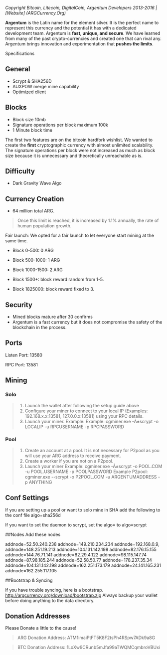 *Copyright Bitcoin, Litecoin, DigitalCoin, Argentum Developers 2013-2016 | [Website] (ARGCurrency.Org)*

**Argentum** is the Latin name for the element silver. It is the perfect name to represent this currency and the potential it has with a dedicated development team. Argentum is **fast, unique, and secure**. We have learned from many of the past crypto-currencies and created one that can rival any. Argentum brings innovation and experimentation that **pushes the limits**.

Specifications

## General
- Scrypt & SHA256D
- AUXPOW merge mine capability
- Optimized client

## Blocks
- Block size 10mb
- Signature operations per block maximum 100k
- 1 Minute block time

The first two features are on the bitcoin hardfork wishlist. We wanted to create the **first** cryptographic currency with almost unlimited scalability. The signature operations per block were not increased as much as block size because it is unnecessary and theoretically unreachable as is.

## Difficulty
- Dark Gravity Wave Algo

## Currency Creation
- 64 million total ARG. 
> Once this limit is reached, it is increased by 1.1% annually, the rate of human population growth.

Fair launch:
We opted for a fair launch to let everyone start mining at the same time.

- Block 0-500: 0 ARG
- Block 500-1000: 1 ARG
- Block 1000-1500: 2 ARG
- Block 1500+: block reward random from 1-5. 

- Block 1825000: block reward fixed to 3.

## Security
- Mined blocks mature after 30 confirms
- Argentum is a fast currency but it does not compromise the safety of the blockchain in the process.

## Ports
Listen Port: 13580

RPC Port: 13581

## Mining

### Solo
> 1. Launch the wallet after following the setup guide above
> 2. Configure your miner to connect to your local IP (Examples: 192.168.x.x:13581, 127.0.0.x:13581) using your RPC details.
> 3. Launch your miner.
>    Example:  Example: cgminer.exe -Ã±scrypt -o LOCALIP -u RPCUSERNAME -p RPCPASSWORD


### Pool
> 1. Create an account at a pool. It is not necessary for P2pool as you will use your ARG address to receive payment.
> 2. Create a worker if you are not on a P2pool.
> 2. Launch your miner
>    Example: cgminer.exe -Ã±scrypt -o POOL.COM -u POOL.USERNAME -p POOLPASSWORD
>    Example P2pool: cgminer.exe --scrypt -o P2POOL.COM -u ARGENTUMADDRESS -p ANYTHING

## Conf Settings
If you are setting up a pool or want to solo mine in SHA add the following to the conf file
algo=sha256d

If you want to set the daemon to scrypt, set the algo= to algo=scrypt

##Nodes
Add these nodes

addnode=52.50.240.238
addnode=149.210.234.234
addnode=192.168.0.9,
addnode=148.251.19.213
addnode=104.131.142.198
addnode=82.176.15.155
addnode=144.76.71.141
addnode=82.29.4.122
addnode=98.115.147.74
addnode=87.98.185.244
addnode=52.58.50.77
addnode=178.237.35.34
addnode=104.131.142.198
addnode=162.251.173.179
addnode=24.141.165.231
addnode=162.255.117.105

##Bootstrap & Syncing

If you have trouble syncing, here is a bootstrap.
http://argcurrency.org/download/bootstrap.zip
Always backup your wallet before doing anything to the data directory. 

## Donation Addresses
Please Donate a little to the cause!
> ARG Donation Address: ATM1imaiPtFT5K8F2tsPh4RSpw7ADk9a8G

> BTC Donation Address: 1LxXw9CRunb5mJfa99aTWQMCqmbroVBUxi
